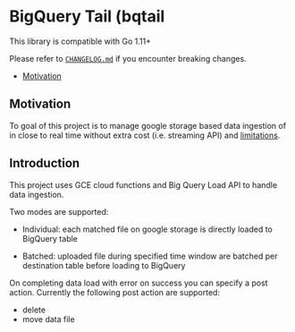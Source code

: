 # BigQuery Tail (bqtail

This library is compatible with Go 1.11+

Please refer to [`CHANGELOG.md`](CHANGELOG.md) if you encounter breaking changes.

- [Motivation](#Motivation)



## Motivation


To goal of this project is to manage google storage based data ingestion of in close to real time without extra cost (i.e. streaming API) and [limitations](https://cloud.google.com/bigquery/quotas).


## Introduction

This project uses GCE cloud functions and Big Query Load API to handle data ingestion.

Two modes are supported:

- Individual: each matched file on google storage is directly loaded to BigQuery table 


- Batched: uploaded file during specified time window are batched per destination table before loading to BigQuery 


On completing data load with error on success you can specify a post action. Currently the following post action are supported: 
- delete
- move data file







